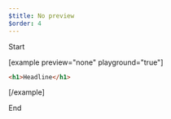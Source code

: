 ```yaml
---
$title: No preview
$order: 4
---
```


Start

[example preview="none" playground="true"]

```html
<h1>Headline</h1>
```

[/example]

End
